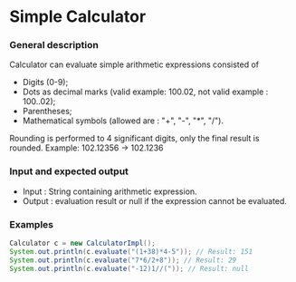# Simple Calculator #

### General description ###

Calculator can evaluate simple arithmetic expressions consisted of
* Digits (0-9);
* Dots as decimal marks (valid example: 100.02, not valid example : 100..02);
* Parentheses;
* Mathematical symbols (allowed are : "+", "-", "*", "/").

Rounding is performed to 4 significant digits, only the final result is rounded.
Example: 102.12356 -> 102.1236

### Input and expected output ###
* Input : String containing arithmetic expression.
* Output : evaluation result or null if the expression cannot be evaluated.

### Examples ###
```java
Calculator c = new CalculatorImpl();
System.out.println(c.evaluate("(1+38)*4-5")); // Result: 151
System.out.println(c.evaluate("7*6/2+8")); // Result: 29
System.out.println(c.evaluate("-12)1//(")); // Result: null
```